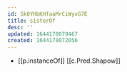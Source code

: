 ```yaml
---
id: Sk0YHbKHfaaMrCiWyvG7E
title: sisterOf
desc: ''
updated: 1644178079467
created: 1644178072056
---
```

- [[p.instanceOf]] [[c.Pred.Shapow]]
